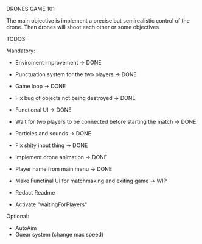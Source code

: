 DRONES GAME 101

The main objective is implement a precise but semirealistic control of the drone. Then drones will shoot each other or 
some objectives


TODOS:

Mandatory:
- Enviroment improvement -> DONE
- Punctuation system for the two players -> DONE
- Game loop -> DONE
- Fix bug of objects not being destroyed -> DONE
- Functional UI -> DONE
- Wait for two players to be connected before starting the match -> DONE
- Particles and sounds -> DONE
- Fix shity input thing -> DONE
- Implement drone animation -> DONE
- Player name from main menu -> DONE

- Make Functinal UI for matchmaking and exiting game -> WIP

- Redact Readme 
- Activate "waitingForPlayers"



Optional:
- AutoAim
- Guear system (change max speed)

